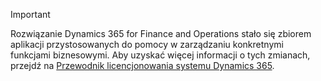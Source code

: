 > [!IMPORTANT]
> Rozwiązanie Dynamics 365 for Finance and Operations stało się zbiorem aplikacji przystosowanych do pomocy w zarządzaniu konkretnymi funkcjami biznesowymi. Aby uzyskać więcej informacji o tych zmianach, przejdź na [Przewodnik licencjonowania systemu Dynamics 365](https://go.microsoft.com/fwlink/?LinkId=866544).
 
